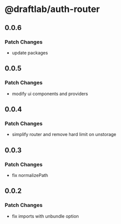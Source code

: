 # @draftlab/auth-router

## 0.0.6

### Patch Changes

- update packages

## 0.0.5

### Patch Changes

- modify ui components and providers

## 0.0.4

### Patch Changes

- simplify router and remove hard limit on unstorage

## 0.0.3

### Patch Changes

- fix normalizePath

## 0.0.2

### Patch Changes

- fix imports with unbundle option
